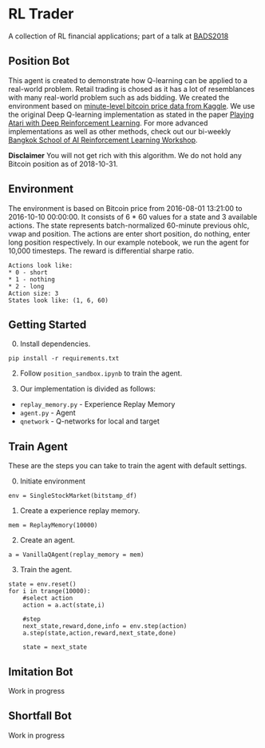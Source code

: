 # RL Trader
A collection of RL financial applications; part of a talk at [BADS2018](https://docs.google.com/presentation/d/1GkvQx6hhnl5gg2P-6-qAYltPZGfKxBeG5RNYATvn-ck/edit?usp=sharing)

## Position Bot

This agent is created to demonstrate how Q-learning can be applied to a real-world problem. Retail trading is chosed as it has a lot of resemblances with many real-world problem such as ads bidding. We created the environment based on [minute-level bitcoin price data from Kaggle](https://www.kaggle.com/mczielinski/bitcoin-historical-data/version/14). We use the original Deep Q-learning implementation as stated in the paper [Playing Atari with Deep Reinforcement Learning](https://www.cs.toronto.edu/~vmnih/docs/dqn.pdf). For more advanced implementations as well as other methods, check out our bi-weekly [Bangkok School of AI Reinforcement Learning Workshop](https://github.com/Datatouille/rl-workshop/).

**Disclaimer** You will not get rich with this algorithm. We do not hold any Bitcoin position as of 2018-10-31.

## Environment

The environment is based on Bitcoin price from 2016-08-01 13:21:00 to 2016-10-10 00:00:00. It consists of 6 * 60 values for a state and 3 available actions. The state represents batch-normalized 60-minute previous ohlc, vwap and position. The actions are enter short position, do nothing, enter long position respectively. In our example notebook, we run the agent for 10,000 timesteps. The reward is differential sharpe ratio.

```
Actions look like: 
* 0 - short
* 1 - nothing
* 2 - long
Action size: 3
States look like: (1, 6, 60)
```

## Getting Started

0. Install dependencies.

```
pip install -r requirements.txt
```

2. Follow `position_sandbox.ipynb` to train the agent.

4. Our implementation is divided as follows:
* `replay_memory.py` - Experience Replay Memory
* `agent.py` - Agent
* `qnetwork` - Q-networks for local and target

## Train Agent

These are the steps you can take to train the agent with default settings.

0. Initiate environment

```
env = SingleStockMarket(bitstamp_df)
```

1. Create a experience replay memory.

```
mem = ReplayMemory(10000)
```

2. Create an agent.

```
a = VanillaQAgent(replay_memory = mem)
```

3. Train the agent.

```
state = env.reset()
for i in trange(10000):
    #select action
    action = a.act(state,i)  

    #step
    next_state,reward,done,info = env.step(action)                
    a.step(state,action,reward,next_state,done)

    state = next_state                          
```

## Imitation Bot

Work in progress

## Shortfall Bot

Work in progress